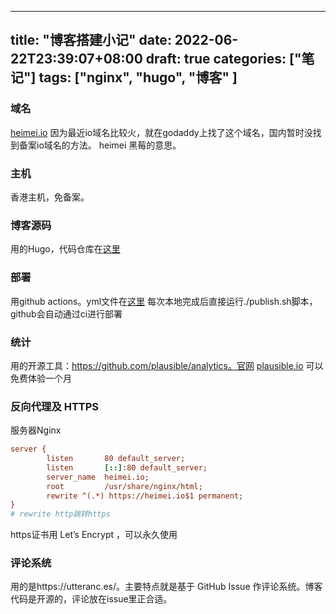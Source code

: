 
---
title: "博客搭建小记"
date: 2022-06-22T23:39:07+08:00
draft: true
categories: ["笔记"]
tags: ["nginx", "hugo", "博客" ]
---

### 域名

[heimei.io](https://heimei.io) 因为最近io域名比较火，就在godaddy上找了这个域名，国内暂时没找到备案io域名的方法。 heimei 黑莓的意思。

### 主机

香港主机，免备案。

### 博客源码

用的Hugo，代码仓库在[这里](https://github.com/hwlv/heimei.io)

### 部署

用github actions。yml文件在[这里](https://github.com/hwlv/heimei.io/blob/main/.github/workflows/main.yml)
每次本地完成后直接运行./publish.sh脚本，github会自动通过ci进行部署

### 统计
用的开源工具：https://github.com/plausible/analytics。官网 [plausible.io](https://plausible.io/) 可以免费体验一个月
### 反向代理及 HTTPS

服务器Nginx

```ini
server {
        listen       80 default_server;
        listen       [::]:80 default_server;
        server_name  heimei.io;
        root         /usr/share/nginx/html;
        rewrite ^(.*) https://heimei.io$1 permanent;
}
# rewrite http跳转https
```

https证书用 Let’s Encrypt ，可以永久使用

### 评论系统

用的是https://utteranc.es/。主要特点就是基于 GitHub Issue 作评论系统。博客代码是开源的，评论放在issue里正合适。



